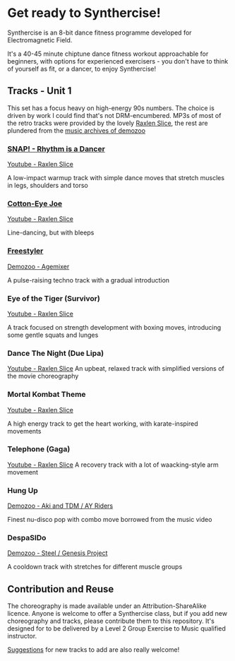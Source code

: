 # Get ready to Synthercise!

Synthercise is an 8-bit dance fitness programme developed for Electromagnetic Field.

It's a 40-45 minute chiptune dance fitness workout approachable for beginners, with options for experienced exercisers - you don't have to think of yourself as fit, or a dancer, to enjoy Synthercise!


## Tracks - Unit 1

This set has a focus heavy on high-energy 90s numbers. The choice is driven by work I could find that's not DRM-encumbered. MP3s of most of the retro tracks were provided by the lovely [Raxlen Slice](https://www.youtube.com/c/RaxlenSlice), the rest are plundered from the [music archives of demozoo](https://demozoo.org/music/)

### [SNAP! - Rhythm is a Dancer](Choreography/Rhythm_is_a_Dancer.md) 

[Youtube - Raxlen Slice](https://www.youtube.com/watch?v=3jSz8uUDd9E)

A low-impact warmup track with simple dance moves that stretch muscles in legs, shoulders and torso

### [Cotton-Eye Joe](Choreography/Cotton_Eye_Joe.md)

[Youtube - Raxlen Slice](https://www.youtube.com/watch?v=loVp-uSQ_FE)

Line-dancing, but with bleeps

### [Freestyler](Choreography/Freestyler.md)

[Demozoo - Agemixer](https://demozoo.org/music/287675/)

A pulse-raising techno track with a gradual introduction

### Eye of the Tiger (Survivor)

[Youtube - Raxlen Slice](https://www.youtube.com/watch?v=gWVggJR0oUI)

A track focused on strength development with boxing moves, introducing some gentle squats and lunges

### Dance The Night (Due Lipa)

[Youtube - Raxlen Slice](https://www.youtube.com/watch?v=tReoQpxTuyY)
An upbeat, relaxed track with simplified versions of the movie choreography

### Mortal Kombat Theme 

[Youtube - Raxlen Slice](https://www.youtube.com/watch?v=KG3ocpZyCSw)

A high energy track to get the heart working, with karate-inspired movements

### Telephone (Gaga)

[Youtube - Raxlen Slice](https://www.youtube.com/watch?v=LrIoiTLIW6o)
A recovery track with a lot of waacking-style arm movement

### Hung Up 

[Demozoo - Aki and TDM / AY Riders](https://demozoo.org/music/152274/)

Finest nu-disco pop with combo move borrowed from the music video

### DespaSIDo

[Demozoo - Steel / Genesis Project](https://demozoo.org/music/200368/)

A cooldown track with stretches for different muscle groups 

## Contribution and Reuse

The choreography is made available under an Attribution-ShareAlike licence. Anyone is welcome to offer a Synthercise class, but if you add new choreography and tracks, please contribute them to this repository. It's designed for to be delivered by a Level 2 Group Exercise to Music qualified instructor.

[Suggestions](SUGGESTIONS.md) for new tracks to add are also really welcome!

  


